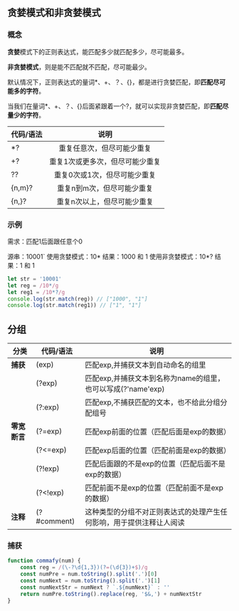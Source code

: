 ##   贪婪模式和非贪婪模式
### 概念
**贪婪**模式下的正则表达式，能匹配多少就匹配多少，尽可能最多。

**非贪婪模式**，则是能不匹配就不匹配，尽可能最少。

默认情况下，正则表达式的量词*、+、？、{}，都是进行贪婪匹配，即**匹配尽可能多的字符**。

当我们在量词*、+、？、{}后面紧跟着一个?，就可以实现非贪婪匹配，即**匹配尽量少的字符**。

| 代码/语法   | 说明    |
| ------------- | :-----------: |
| *?        | 重复任意次，但尽可能少重复   |
| +?        | 重复1次或更多次，但尽可能少重复     |
| ??       | 重复0次或1次，但尽可能少重复      |
| {n,m}? | 重复n到m次，但尽可能少重复|
| {n,}? | 重复n次以上，但尽可能少重复|


### 示例
需求：匹配1后面跟任意个0

源串：10001`
使用贪婪模式：10*              结果：1000 和 1
使用非贪婪模式：10*?         结果：1 和 1

```js
let str = '10001'
let reg = /10*/g
let reg1 = /10*?/g
console.log(str.match(reg)) // ["1000", "1"]
console.log(str.match(reg1)) // ["1", "1"]
```
## 分组

| **分类**     | **代码/语法** | **说明**                                                     |
| ------------ | ------------- | ------------------------------------------------------------ |
| **捕获**     | (exp)         | 匹配exp,并捕获文本到自动命名的组里                           |
|              | (?<name>exp)  | 匹配exp,并捕获文本到名称为name的组里，也可以写成(?'name'exp) |
|              | (?:exp)       | 匹配exp,不捕获匹配的文本，也不给此分组分配组号               |
| **零宽断言** | (?=exp)       | 匹配exp前面的位置（匹配后面是exp的数据）                     |
|              | (?<=exp)      | 匹配exp后面的位置（匹配前面是exp的数据）                     |
|              | (?!exp)       | 匹配后面跟的不是exp的位置（匹配后面不是exp的数据）           |
|              | (?<!exp)      | 匹配前面不是exp的位置（匹配前面不是exp的数据）               |
| **注释**     | (?#comment)   | 这种类型的分组不对正则表达式的处理产生任何影响，用于提供注释让人阅读 |

### 捕获


```js
function commafy(num) {
    const reg = /(\-?\d{1,3})(?=(\d{3})+$)/g
    const numPre = num.toString().split('.')[0]
    const numNext = num.toString().split('.')[1]
    const numNextStr = numNext ? `.${numNext}` : ''
    return numPre.toString().replace(reg, '$&,') + numNextStr
}
```

